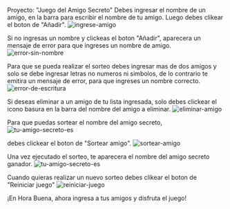 Proyecto: "Juego del Amigo Secreto"
Debes ingresar el nombre de un amigo, en la barra
para escribir el nombre de tu amigo.
Luego debes clikear el boton de "Añadir".
![ingrese-amigo](https://github.com/user-attachments/assets/2b13762b-1d02-4984-af12-35274f6f6e26)

Si no ingresas un nombre y clickeas el boton "Añadir",
aparecera un mensaje de error para que ingreses un nombre de amigo.
![error-sin-nombre](https://github.com/user-attachments/assets/f159fa8e-6840-4f2e-b255-8a94c5fea171)

Para que se pueda realizar el sorteo debes ingresar mas de 
dos amigos y solo se debe ingresar letras no numeros ni simbolos, de lo
contrario te emitira un mensaje de error, para que ingreses
un nombre correcto.
![error-de-escritura](https://github.com/user-attachments/assets/60c9a8e3-6ac3-4141-9920-589438f7e8f0)

Si deseas eliminar a un amigo de tu lista ingresada, solo debes
clickear el icono basura en la barra del nombre del amigo a eliminar.
![eliminar-amigo](https://github.com/user-attachments/assets/cdb47ab2-6c26-4c0c-b541-c731af6b93a3)

Para que puedas sortear el nombre del amigo secreto,
![tu-amigo-secreto-es](https://github.com/user-attachments/assets/1f7b3834-659b-43f0-a8cd-3c432e8980e4)

debes clickear el boton de "Sortear amigo". 
![sortear-amigo](https://github.com/user-attachments/assets/d613b13b-a70c-4458-a3bc-c055cbffe42c)

Una vez ejecutado el sorteo, te aparecera el nombre del amigo secreto ganador.
![tu-amigo-secreto-es](https://github.com/user-attachments/assets/1f7b3834-659b-43f0-a8cd-3c432e8980e4)

Cuando quieras realizar un nuevo sorteo debes clikear el boton de "Reiniciar juego"
![reiniciar-juego](https://github.com/user-attachments/assets/f8ffab03-77df-4e36-8e1e-c0b36f5ee02d)

¡En Hora Buena, ahora ingresa a tus amigos y disfruta el juego!

